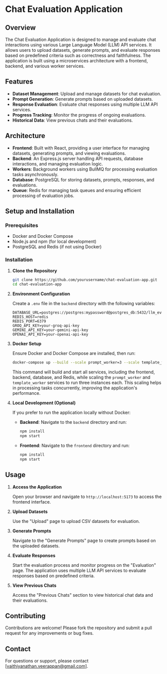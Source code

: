 # Chat Evaluation Application

## Overview

The Chat Evaluation Application is designed to manage and evaluate chat interactions using various Large Language Model (LLM) API services. It allows users to upload datasets, generate prompts, and evaluate responses based on predefined criteria such as correctness and faithfulness. The application is built using a microservices architecture with a frontend, backend, and various worker services.

## Features

- **Dataset Management**: Upload and manage datasets for chat evaluation.
- **Prompt Generation**: Generate prompts based on uploaded datasets.
- **Response Evaluation**: Evaluate chat responses using multiple LLM API services.
- **Progress Tracking**: Monitor the progress of ongoing evaluations.
- **Historical Data**: View previous chats and their evaluations.

## Architecture

- **Frontend**: Built with React, providing a user interface for managing datasets, generating prompts, and viewing evaluations.
- **Backend**: An Express.js server handling API requests, database interactions, and managing evaluation logic.
- **Workers**: Background workers using BullMQ for processing evaluation tasks asynchronously.
- **Database**: PostgreSQL for storing datasets, prompts, responses, and evaluations.
- **Queue**: Redis for managing task queues and ensuring efficient processing of evaluation jobs.

## Setup and Installation

### Prerequisites

- Docker and Docker Compose
- Node.js and npm (for local development)
- PostgreSQL and Redis (if not using Docker)

### Installation

1. **Clone the Repository**

   ```bash
   git clone https://github.com/yourusername/chat-evaluation-app.git
   cd chat-evaluation-app
   ```

2. **Environment Configuration**

   Create a `.env` file in the `backend` directory with the following variables:

   ```plaintext
   DATABASE_URL=postgres://postgres:mypassword@postgres_db:5432/llm_eval_db
   REDIS_HOST=redis
   REDIS_PORT=6379
   GROQ_API_KEY=your-groq-api-key
   GEMINI_API_KEY=your-gemini-api-key
   OPENAI_API_KEY=your-openai-api-key
   ```

3. **Docker Setup**

   Ensure Docker and Docker Compose are installed, then run:

   ```bash
   docker-compose up --build --scale prompt_worker=3 --scale template_worker=3
   ```

   This command will build and start all services, including the frontend, backend, database, and Redis, while scaling the `prompt_worker` and `template_worker` services to run three instances each. This scaling helps in processing tasks concurrently, improving the application's performance.

4. **Local Development (Optional)**

   If you prefer to run the application locally without Docker:

   - **Backend**: Navigate to the `backend` directory and run:

     ```bash
     npm install
     npm start
     ```

   - **Frontend**: Navigate to the `frontend` directory and run:

     ```bash
     npm install
     npm start
     ```

## Usage

1. **Access the Application**

   Open your browser and navigate to `http://localhost:5173` to access the frontend interface.

2. **Upload Datasets**

   Use the "Upload" page to upload CSV datasets for evaluation.

3. **Generate Prompts**

   Navigate to the "Generate Prompts" page to create prompts based on the uploaded datasets.

4. **Evaluate Responses**

   Start the evaluation process and monitor progress on the "Evaluation" page. The application uses multiple LLM API services to evaluate responses based on predefined criteria.

5. **View Previous Chats**

   Access the "Previous Chats" section to view historical chat data and their evaluations.

## Contributing

Contributions are welcome! Please fork the repository and submit a pull request for any improvements or bug fixes.

## Contact

For questions or support, please contact [vaithiyanathan.veerappan@gmail.com].
